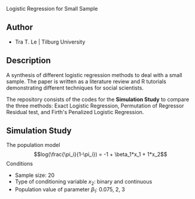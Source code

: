 Logistic Regression for Small Sample

## Author
- Tra T. Le | Tilburg University

## Description
A synthesis of different logistic regression methods to deal with a small sample. The paper is written as a literature review and R tutorials demonstrating different techniques for social scientists. 

The repository consists of the codes for the **Simulation Study** to compare the three methods: Exact Logistic Regression, Permutation of Regressor Residual test, and Firth's Penalized Logistic Regression. 

## Simulation Study
The population model
$$log(\frac{\pi_i}{1-\pi_i}) = -1 + \beta_1*x_1 + 1*x_2$$
Conditions
- Sample size: 20
- Type of conditioning variable $x_2$: binary and continuous
- Population value of parameter $\beta_1$: 0.075, 2, 3

